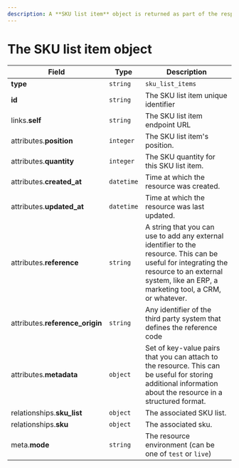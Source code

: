```yaml
---
description: A **SKU list item** object is returned as part of the response body of each successful list, retrieve, create or update API call.
---
```


# The SKU list item object

| Field          | Type     | Description                                  |
| -------------- | -------- | -------------------------------------------- |
| **type**       | `string` | `sku_list_items`                        |
| **id**         | `string` | The SKU list item unique identifier  |
| links.**self** | `string` | The SKU list item endpoint URL       |
| attributes.**position** | `integer` | The SKU list item's position. |
| attributes.**quantity** | `integer` | The SKU quantity for this SKU list item. |
| attributes.**created_at** | `datetime` | Time at which the resource was created. |
| attributes.**updated_at** | `datetime` | Time at which the resource was last updated. |
| attributes.**reference** | `string` | A string that you can use to add any external identifier to the resource. This can be useful for integrating the resource to an external system, like an ERP, a marketing tool, a CRM, or whatever. |
| attributes.**reference_origin** | `string` | Any identifier of the third party system that defines the reference code |
| attributes.**metadata** | `object` | Set of key-value pairs that you can attach to the resource. This can be useful for storing additional information about the resource in a structured format. |
| relationships.**sku_list** | `object` | The associated SKU list. |
| relationships.**sku** | `object` | The associated sku. |
| meta.**mode** | `string` | The resource environment \(can be one of `test` or `live`\) |

